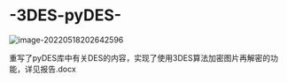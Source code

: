 # -3DES-pyDES-

![image-20220518202642596](https://cdn.jsdelivr.net/gh/shedding-ash/Pics@main/img/image-20220518202642596.png)

重写了pyDES库中有关DES的内容，实现了使用3DES算法加密图片再解密的功能，详见报告.docx
